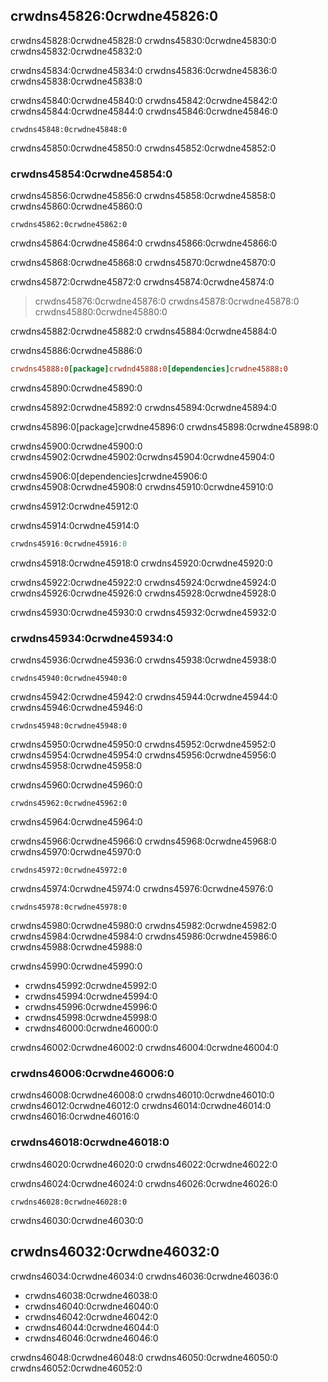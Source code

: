 ## crwdns45826:0crwdne45826:0

crwdns45828:0crwdne45828:0 crwdns45830:0crwdne45830:0 crwdns45832:0crwdne45832:0

crwdns45834:0crwdne45834:0 crwdns45836:0crwdne45836:0 crwdns45838:0crwdne45838:0

crwdns45840:0crwdne45840:0 crwdns45842:0crwdne45842:0<!-- ignore --> crwdns45844:0crwdne45844:0 crwdns45846:0crwdne45846:0

```console
crwdns45848:0crwdne45848:0
```

crwdns45850:0crwdne45850:0 crwdns45852:0crwdne45852:0

### crwdns45854:0crwdne45854:0

crwdns45856:0crwdne45856:0 crwdns45858:0crwdne45858:0 crwdns45860:0crwdne45860:0

```console
crwdns45862:0crwdne45862:0
```

crwdns45864:0crwdne45864:0 crwdns45866:0crwdne45866:0

crwdns45868:0crwdne45868:0 crwdns45870:0crwdne45870:0

crwdns45872:0crwdne45872:0 crwdns45874:0crwdne45874:0

> crwdns45876:0crwdne45876:0 crwdns45878:0crwdne45878:0 crwdns45880:0crwdne45880:0

crwdns45882:0crwdne45882:0 crwdns45884:0crwdne45884:0

<span class="filename">crwdns45886:0crwdne45886:0</span>

```toml
crwdns45888:0[package]crwdnd45888:0[dependencies]crwdne45888:0
```


<span class="caption">crwdns45890:0crwdne45890:0</span>

crwdns45892:0crwdne45892:0<!-- ignore --> crwdns45894:0crwdne45894:0

crwdns45896:0[package]crwdne45896:0 crwdns45898:0crwdne45898:0

crwdns45900:0crwdne45900:0 crwdns45902:0crwdne45902:0<!-- ignore -->crwdns45904:0crwdne45904:0

crwdns45906:0[dependencies]crwdne45906:0 crwdns45908:0crwdne45908:0 crwdns45910:0crwdne45910:0

crwdns45912:0crwdne45912:0

<span class="filename">crwdns45914:0crwdne45914:0</span>

```rust
crwdns45916:0crwdne45916:0
```

crwdns45918:0crwdne45918:0 crwdns45920:0crwdne45920:0

crwdns45922:0crwdne45922:0 crwdns45924:0crwdne45924:0 crwdns45926:0crwdne45926:0 crwdns45928:0crwdne45928:0

crwdns45930:0crwdne45930:0 crwdns45932:0crwdne45932:0

### crwdns45934:0crwdne45934:0

crwdns45936:0crwdne45936:0 crwdns45938:0crwdne45938:0

```console
crwdns45940:0crwdne45940:0
```

crwdns45942:0crwdne45942:0 crwdns45944:0crwdne45944:0 crwdns45946:0crwdne45946:0

```console
crwdns45948:0crwdne45948:0
```

crwdns45950:0crwdne45950:0 crwdns45952:0crwdne45952:0 crwdns45954:0crwdne45954:0 crwdns45956:0crwdne45956:0 crwdns45958:0crwdne45958:0

crwdns45960:0crwdne45960:0

```console
crwdns45962:0crwdne45962:0
```

crwdns45964:0crwdne45964:0

crwdns45966:0crwdne45966:0 crwdns45968:0crwdne45968:0 crwdns45970:0crwdne45970:0

```console
crwdns45972:0crwdne45972:0
```

crwdns45974:0crwdne45974:0 crwdns45976:0crwdne45976:0

```console
crwdns45978:0crwdne45978:0
```

crwdns45980:0crwdne45980:0 crwdns45982:0crwdne45982:0 crwdns45984:0crwdne45984:0 crwdns45986:0crwdne45986:0 crwdns45988:0crwdne45988:0

crwdns45990:0crwdne45990:0

* crwdns45992:0crwdne45992:0
* crwdns45994:0crwdne45994:0
* crwdns45996:0crwdne45996:0
* crwdns45998:0crwdne45998:0
* crwdns46000:0crwdne46000:0

crwdns46002:0crwdne46002:0 crwdns46004:0crwdne46004:0

### crwdns46006:0crwdne46006:0

crwdns46008:0crwdne46008:0 crwdns46010:0crwdne46010:0 crwdns46012:0crwdne46012:0 crwdns46014:0crwdne46014:0 crwdns46016:0crwdne46016:0

### crwdns46018:0crwdne46018:0

crwdns46020:0crwdne46020:0 crwdns46022:0crwdne46022:0

crwdns46024:0crwdne46024:0 crwdns46026:0crwdne46026:0

```console
crwdns46028:0crwdne46028:0
```

crwdns46030:0crwdne46030:0

## crwdns46032:0crwdne46032:0

crwdns46034:0crwdne46034:0 crwdns46036:0crwdne46036:0

* crwdns46038:0crwdne46038:0
* crwdns46040:0crwdne46040:0
* crwdns46042:0crwdne46042:0
* crwdns46044:0crwdne46044:0
* crwdns46046:0crwdne46046:0

crwdns46048:0crwdne46048:0 crwdns46050:0crwdne46050:0 crwdns46052:0crwdne46052:0


